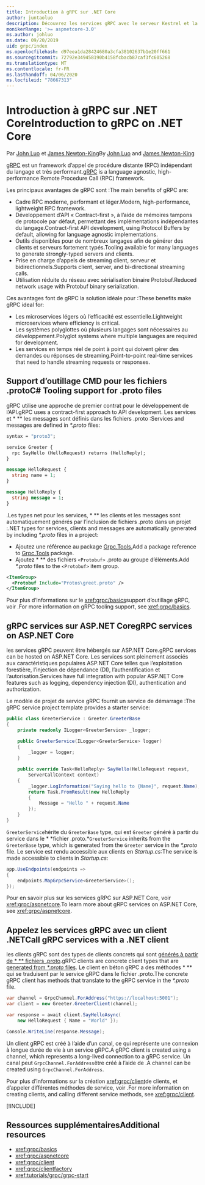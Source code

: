 ```yaml
---
title: Introduction à gRPC sur .NET Core
author: juntaoluo
description: Découvrez les services gRPC avec le serveur Kestrel et la pile ASP.NET Core.
monikerRange: '>= aspnetcore-3.0'
ms.author: johluo
ms.date: 09/20/2019
uid: grpc/index
ms.openlocfilehash: d97eea1da28424680a3cfa38102637b1e20ff661
ms.sourcegitcommit: 72792e349458190b4158fcbacb87caf3fc605268
ms.translationtype: MT
ms.contentlocale: fr-FR
ms.lasthandoff: 04/06/2020
ms.locfileid: "78667313"
---
```

# <a name="introduction-to-grpc-on-net-core"></a><span data-ttu-id="6d374-103">Introduction à gRPC sur .NET Core</span><span class="sxs-lookup"><span data-stu-id="6d374-103">Introduction to gRPC on .NET Core</span></span>

<span data-ttu-id="6d374-104">Par [John Luo](https://github.com/juntaoluo) et [James Newton-King](https://twitter.com/jamesnk)</span><span class="sxs-lookup"><span data-stu-id="6d374-104">By [John Luo](https://github.com/juntaoluo) and [James Newton-King](https://twitter.com/jamesnk)</span></span>

<span data-ttu-id="6d374-105">[gRPC](https://grpc.io/docs/guides/) est un framework d’appel de procédure distante (RPC) indépendant du langage et très performant.</span><span class="sxs-lookup"><span data-stu-id="6d374-105">[gRPC](https://grpc.io/docs/guides/) is a language agnostic, high-performance Remote Procedure Call (RPC) framework.</span></span>

<span data-ttu-id="6d374-106">Les principaux avantages de gRPC sont :</span><span class="sxs-lookup"><span data-stu-id="6d374-106">The main benefits of gRPC are:</span></span>
* <span data-ttu-id="6d374-107">Cadre RPC moderne, performant et léger.</span><span class="sxs-lookup"><span data-stu-id="6d374-107">Modern, high-performance, lightweight RPC framework.</span></span>
* <span data-ttu-id="6d374-108">Développement d’API « Contract-first », à l’aide de mémoires tampons de protocole par défaut, permettant des implémentations indépendantes du langage.</span><span class="sxs-lookup"><span data-stu-id="6d374-108">Contract-first API development, using Protocol Buffers by default, allowing for language agnostic implementations.</span></span>
* <span data-ttu-id="6d374-109">Outils disponibles pour de nombreux langages afin de générer des clients et serveurs fortement typés.</span><span class="sxs-lookup"><span data-stu-id="6d374-109">Tooling available for many languages to generate strongly-typed servers and clients.</span></span>
* <span data-ttu-id="6d374-110">Prise en charge d’appels de streaming client, serveur et bidirectionnels.</span><span class="sxs-lookup"><span data-stu-id="6d374-110">Supports client, server, and bi-directional streaming calls.</span></span>
* <span data-ttu-id="6d374-111">Utilisation réduite du réseau avec sérialisation binaire Protobuf.</span><span class="sxs-lookup"><span data-stu-id="6d374-111">Reduced network usage with Protobuf binary serialization.</span></span>

<span data-ttu-id="6d374-112">Ces avantages font de gRPC la solution idéale pour :</span><span class="sxs-lookup"><span data-stu-id="6d374-112">These benefits make gRPC ideal for:</span></span>
* <span data-ttu-id="6d374-113">Les microservices légers où l’efficacité est essentielle.</span><span class="sxs-lookup"><span data-stu-id="6d374-113">Lightweight microservices where efficiency is critical.</span></span>
* <span data-ttu-id="6d374-114">Les systèmes polyglottes où plusieurs langages sont nécessaires au développement.</span><span class="sxs-lookup"><span data-stu-id="6d374-114">Polyglot systems where multiple languages are required for development.</span></span>
* <span data-ttu-id="6d374-115">Les services en temps réel de point à point qui doivent gérer des demandes ou réponses de streaming.</span><span class="sxs-lookup"><span data-stu-id="6d374-115">Point-to-point real-time services that need to handle streaming requests or responses.</span></span>

## <a name="c-tooling-support-for-proto-files"></a><span data-ttu-id="6d374-116">Support d’outillage CMD pour les fichiers .proto</span><span class="sxs-lookup"><span data-stu-id="6d374-116">C# Tooling support for .proto files</span></span>

<span data-ttu-id="6d374-117">gRPC utilise une approche de premier contrat pour le développement de l’API.</span><span class="sxs-lookup"><span data-stu-id="6d374-117">gRPC uses a contract-first approach to API development.</span></span> <span data-ttu-id="6d374-118">Les services et \* \*\* les messages sont définis dans les fichiers .proto :</span><span class="sxs-lookup"><span data-stu-id="6d374-118">Services and messages are defined in *\*.proto* files:</span></span>

```protobuf
syntax = "proto3";

service Greeter {
  rpc SayHello (HelloRequest) returns (HelloReply);
}

message HelloRequest {
  string name = 1;
}

message HelloReply {
  string message = 1;
}
```

<span data-ttu-id="6d374-119">.Les types net pour les services, \* \*\* les clients et les messages sont automatiquement générés par l’inclusion de fichiers .proto dans un projet :</span><span class="sxs-lookup"><span data-stu-id="6d374-119">.NET types for services, clients and messages are automatically generated by including *\*.proto* files in a project:</span></span>

* <span data-ttu-id="6d374-120">Ajoutez une référence au package [Grpc.Tools.](https://www.nuget.org/packages/Grpc.Tools/)</span><span class="sxs-lookup"><span data-stu-id="6d374-120">Add a package reference to [Grpc.Tools](https://www.nuget.org/packages/Grpc.Tools/) package.</span></span>
* <span data-ttu-id="6d374-121">Ajoutez \* \*\* des fichiers `<Protobuf>` .proto au groupe d’éléments.</span><span class="sxs-lookup"><span data-stu-id="6d374-121">Add *\*.proto* files to the `<Protobuf>` item group.</span></span>

```xml
<ItemGroup>
  <Protobuf Include="Protos\greet.proto" />
</ItemGroup>
```

<span data-ttu-id="6d374-122">Pour plus d’informations sur le <xref:grpc/basics>support d’outillage gRPC, voir .</span><span class="sxs-lookup"><span data-stu-id="6d374-122">For more information on gRPC tooling support, see <xref:grpc/basics>.</span></span>

## <a name="grpc-services-on-aspnet-core"></a><span data-ttu-id="6d374-123">gRPC services sur ASP.NET Core</span><span class="sxs-lookup"><span data-stu-id="6d374-123">gRPC services on ASP.NET Core</span></span>

<span data-ttu-id="6d374-124">les services gRPC peuvent être hébergés sur ASP.NET Core.</span><span class="sxs-lookup"><span data-stu-id="6d374-124">gRPC services can be hosted on ASP.NET Core.</span></span> <span data-ttu-id="6d374-125">Les services sont pleinement associés aux caractéristiques populaires ASP.NET Core telles que l’exploitation forestière, l’injection de dépendance (DI), l’authentification et l’autorisation.</span><span class="sxs-lookup"><span data-stu-id="6d374-125">Services have full integration with popular ASP.NET Core features such as logging, dependency injection (DI), authentication and authorization.</span></span>

<span data-ttu-id="6d374-126">Le modèle de projet de service gRPC fournit un service de démarrage :</span><span class="sxs-lookup"><span data-stu-id="6d374-126">The gRPC service project template provides a starter service:</span></span>

```csharp
public class GreeterService : Greeter.GreeterBase
{
    private readonly ILogger<GreeterService> _logger;

    public GreeterService(ILogger<GreeterService> logger)
    {
        _logger = logger;
    }

    public override Task<HelloReply> SayHello(HelloRequest request,
        ServerCallContext context)
    {
        _logger.LogInformation("Saying hello to {Name}", request.Name);
        return Task.FromResult(new HelloReply 
        {
            Message = "Hello " + request.Name
        });
    }
}
```

<span data-ttu-id="6d374-127">`GreeterService`hérite du `GreeterBase` type, qui est `Greeter` généré à partir du service dans le \* \*fichier .proto.\*</span><span class="sxs-lookup"><span data-stu-id="6d374-127">`GreeterService` inherits from the `GreeterBase` type, which is generated from the `Greeter` service in the *\*.proto* file.</span></span> <span data-ttu-id="6d374-128">Le service est rendu accessible aux clients en *Startup.cs*:</span><span class="sxs-lookup"><span data-stu-id="6d374-128">The service is made accessible to clients in *Startup.cs*:</span></span>

```csharp
app.UseEndpoints(endpoints =>
{
    endpoints.MapGrpcService<GreeterService>();
});
```

<span data-ttu-id="6d374-129">Pour en savoir plus sur les services gRPC sur ASP.NET Core, voir <xref:grpc/aspnetcore>.</span><span class="sxs-lookup"><span data-stu-id="6d374-129">To learn more about gRPC services on ASP.NET Core, see <xref:grpc/aspnetcore>.</span></span>

## <a name="call-grpc-services-with-a-net-client"></a><span data-ttu-id="6d374-130">Appelez les services gRPC avec un client .NET</span><span class="sxs-lookup"><span data-stu-id="6d374-130">Call gRPC services with a .NET client</span></span>

<span data-ttu-id="6d374-131">les clients gRPC sont des types de clients concrets qui sont [générés à partir de \* \*\* fichiers .proto](xref:grpc/basics#generated-c-assets).</span><span class="sxs-lookup"><span data-stu-id="6d374-131">gRPC clients are concrete client types that are [generated from *\*.proto* files](xref:grpc/basics#generated-c-assets).</span></span> <span data-ttu-id="6d374-132">Le client en béton gRPC a des méthodes \* \*\* qui se traduisent par le service gRPC dans le fichier .proto.</span><span class="sxs-lookup"><span data-stu-id="6d374-132">The concrete gRPC client has methods that translate to the gRPC service in the *\*.proto* file.</span></span>

```csharp
var channel = GrpcChannel.ForAddress("https://localhost:5001");
var client = new Greeter.GreeterClient(channel);

var response = await client.SayHelloAsync(
    new HelloRequest { Name = "World" });

Console.WriteLine(response.Message);
```

<span data-ttu-id="6d374-133">Un client gRPC est créé à l’aide d’un canal, ce qui représente une connexion à longue durée de vie à un service gRPC.</span><span class="sxs-lookup"><span data-stu-id="6d374-133">A gRPC client is created using a channel, which represents a long-lived connection to a gRPC service.</span></span> <span data-ttu-id="6d374-134">Un canal peut `GrpcChannel.ForAddress`être créé à l’aide de .</span><span class="sxs-lookup"><span data-stu-id="6d374-134">A channel can be created using `GrpcChannel.ForAddress`.</span></span>

<span data-ttu-id="6d374-135">Pour plus d’informations sur la création <xref:grpc/client>de clients, et d’appeler différentes méthodes de service, voir .</span><span class="sxs-lookup"><span data-stu-id="6d374-135">For more information on creating clients, and calling different service methods, see <xref:grpc/client>.</span></span>

[!INCLUDE[](~/includes/gRPCazure.md)]

## <a name="additional-resources"></a><span data-ttu-id="6d374-136">Ressources supplémentaires</span><span class="sxs-lookup"><span data-stu-id="6d374-136">Additional resources</span></span>

* <xref:grpc/basics>
* <xref:grpc/aspnetcore>
* <xref:grpc/client>
* <xref:grpc/clientfactory>
* <xref:tutorials/grpc/grpc-start>
